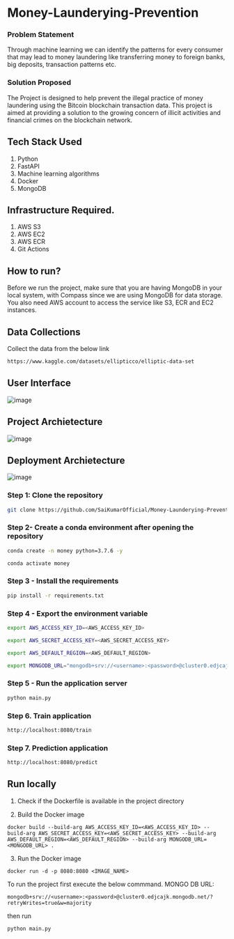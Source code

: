 # Money-Launderying-Prevention

### Problem Statement
Through machine learning we can identify the patterns for every consumer that may lead to money laundering like transferring money to foreign banks, big deposits, transaction
patterns etc.

### Solution Proposed 
The Project is  designed to help prevent the illegal practice of money laundering using the Bitcoin blockchain transaction data. This project is aimed at providing a solution to the growing concern of illicit activities and financial crimes on the blockchain network.

## Tech Stack Used
1. Python 
2. FastAPI 
3. Machine learning algorithms
4. Docker
5. MongoDB

## Infrastructure Required.

1. AWS S3
2. AWS EC2
3. AWS ECR
4. Git Actions

## How to run?
Before we run the project, make sure that you are having MongoDB in your local system, with Compass since we are using MongoDB for data storage. You also need AWS account to access the service like S3, ECR and EC2 instances.

## Data Collections

Collect the data from the below link
```bash 
https://www.kaggle.com/datasets/ellipticco/elliptic-data-set
```
## User Interface
![image](https://user-images.githubusercontent.com/95096218/235320106-82ec33d1-a431-44f6-9a02-3d1dc59db508.png)
## Project Archietecture
![image](https://user-images.githubusercontent.com/57321948/193536768-ae704adc-32d9-4c6c-b234-79c152f756c5.png)


## Deployment Archietecture
![image](https://user-images.githubusercontent.com/57321948/193536973-4530fe7d-5509-4609-bfd2-cd702fc82423.png)

### Step 1: Clone the repository
```bash
git clone https://github.com/SaiKumarOfficial/Money-Launderying-Prevention.git
```

### Step 2- Create a conda environment after opening the repository

```bash
conda create -n money python=3.7.6 -y
```

```bash
conda activate money
```

### Step 3 - Install the requirements
```bash
pip install -r requirements.txt
```
### Step 4 - Export the environment variable
```bash
export AWS_ACCESS_KEY_ID=<AWS_ACCESS_KEY_ID>

export AWS_SECRET_ACCESS_KEY=<AWS_SECRET_ACCESS_KEY>

export AWS_DEFAULT_REGION=<AWS_DEFAULT_REGION>

export MONGODB_URL="mongodb+srv://<username>:<password>@cluster0.edjcajk.mongodb.net/?retryWrites=true&w=majority"

```

### Step 5 - Run the application server
```bash
python main.py
```

### Step 6. Train application
```bash
http://localhost:8080/train

```

### Step 7. Prediction application
```bash
http://localhost:8080/predict

```
## Run locally

1. Check if the Dockerfile is available in the project directory

2. Build the Docker image
```
docker build --build-arg AWS_ACCESS_KEY_ID=<AWS_ACCESS_KEY_ID> --build-arg AWS_SECRET_ACCESS_KEY=<AWS_SECRET_ACCESS_KEY> --build-arg AWS_DEFAULT_REGION=<AWS_DEFAULT_REGION> --build-arg MONGODB_URL=<MONGODB_URL> . 

```

3. Run the Docker image
```
docker run -d -p 8080:8080 <IMAGE_NAME>
```

To run the project  first execute the below commmand.
MONGO DB URL: 
```
mongodb+srv://<username>:<password>@cluster0.edjcajk.mongodb.net/?retryWrites=true&w=majority
```

then run 
```
python main.py
```
